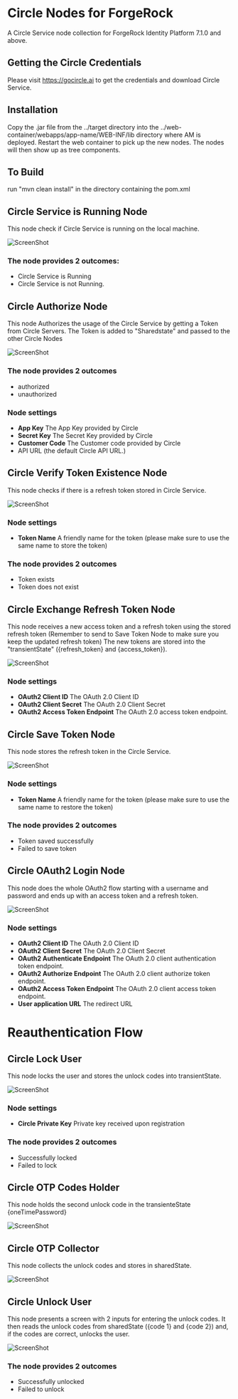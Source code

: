 <!--
 *
 * Copyright 2021 Circle.
-->
# Circle Nodes for ForgeRock

A Circle Service node collection for ForgeRock Identity Platform 7.1.0 and above.  


## Getting the Circle Credentials
Please visit <a href="https://gocircle.ai">https://gocircle.ai</a> to get the credentials and download
Circle Service.
 

## Installation

Copy the .jar file from the ../target directory into the ../web-container/webapps/app-name/WEB-INF/lib directory where AM is deployed.  Restart the web container to pick up the new nodes.  The nodes will then show up as tree components.

## To Build
run "mvn clean install" in the directory containing the pom.xml


## Circle Service is Running Node
This node check if Circle Service is running on the local machine.


![ScreenShot](./media/circleisrunning.png)


### The node provides 2 outcomes:
- Circle Service is Running 
- Circle Service is not Running.


## Circle Authorize Node
This node Authorizes the usage of the Circle Service by getting a Token from Circle Servers. The Token is added to "Sharedstate" and passed to the other Circle Nodes

![ScreenShot](./media/circleauthorize.png)


### The node provides 2 outcomes
- authorized   
- unauthorized


### Node settings
- **App Key** The App Key provided by Circle
- **Secret Key** The Secret Key provided by Circle
- **Customer Code** The Customer code provided by Circle
- API URL (the default Circle API URL.)


<h2>
 
## Circle Verify Token Existence Node
This node checks if there is a refresh token stored in Circle Service.

![ScreenShot](./media/circleverifytokenexistence.png)



### Node settings
- **Token Name** A friendly name for the token (please make sure to use the same name to store the token) 
### The node provides 2 outcomes
- Token exists
- Token does not exist

 
## Circle Exchange Refresh Token Node
This node receives a new access token and a refresh token using the stored refresh token (Remember to send to Save Token Node to make sure you keep the updated refresh token)
The new tokens are stored into the "transientState" ({refresh_token} and {access_token}).

![ScreenShot](./media/circleexchangetoken.png)


### Node settings
- **OAuth2 Client ID** The OAuth 2.0 Client ID
- **OAuth2 Client Secret** The OAuth 2.0 Client Secret
- **OAuth2 Access Token Endpoint** The OAuth 2.0 access token endpoint.

 
 
## Circle Save Token Node
This node stores the refresh token in the Circle Service.

![ScreenShot](./media/circlesavetoken.png)


### Node settings
- **Token Name** A friendly name for the token (please make sure to use the same name to restore the token) 
### The node provides 2 outcomes
- Token saved successfully 
- Failed to save token


## Circle OAuth2 Login Node
This node does the whole OAuth2 flow starting with a username and password and ends up with an access token and a refresh token.


![ScreenShot](./media/circleoauth2login.png)

### Node settings
- **OAuth2 Client ID** The OAuth 2.0 Client ID
- **OAuth2 Client Secret** The OAuth 2.0 Client Secret
- **OAuth2 Authenticate Endpoint** The OAuth 2.0 client authentication token endpoint.
- **OAuth2 Authorize Endpoint** The OAuth 2.0 client authorize token endpoint.
- **OAuth2 Access Token Endpoint** The OAuth 2.0 client access token endpoint.
- **User application URL** The redirect URL
 
 

# Reauthentication Flow

## Circle Lock User
This node locks the user and stores the unlock codes into transientState.

![ScreenShot](./media/circlelockuser.png)


### Node settings
- **Circle Private Key** Private key received upon registration



### The node provides 2 outcomes
- Successfully locked
- Failed to lock


## Circle OTP Codes Holder
This node holds the second unlock code in the transienteState {oneTimePassword} 

![ScreenShot](./media/circleotpcodesholder.png)


## Circle OTP Collector
This node collects the unlock codes and stores in sharedState.

![ScreenShot](./media/circleotpcollector.png)


## Circle Unlock User
This node presents a screen with 2 inputs for entering the unlock codes. It then reads the unlock codes from sharedState ({code 1} and {code 2}) and, if the codes are correct, unlocks the user.

![ScreenShot](./media/circleunlockuser.png)

### The node provides 2 outcomes
- Successfully unlocked
- Failed to unlock

